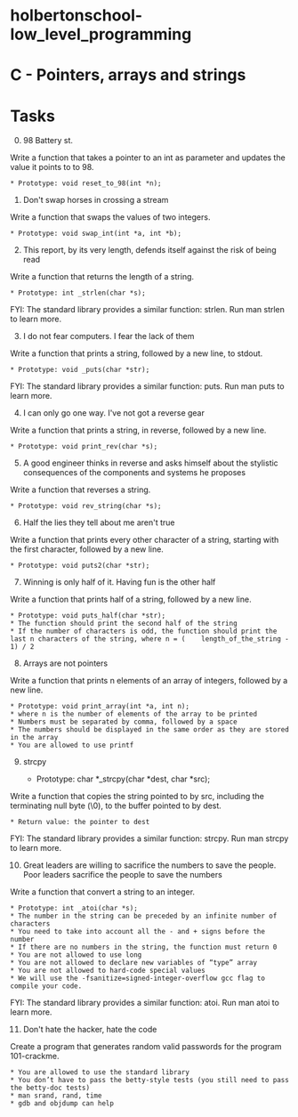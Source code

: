 # holbertonschool-low_level_programming

# C - Pointers, arrays and strings

# Tasks

0. 98 Battery st.

Write a function that takes a pointer to an int as parameter and updates the value it points to to 98.

	* Prototype: void reset_to_98(int *n);

1. Don't swap horses in crossing a stream

Write a function that swaps the values of two integers.

	* Prototype: void swap_int(int *a, int *b);

2. This report, by its very length, defends itself against the risk of being read

Write a function that returns the length of a string.

	* Prototype: int _strlen(char *s);

FYI: The standard library provides a similar function: strlen. Run man strlen to learn more.

3. I do not fear computers. I fear the lack of them

Write a function that prints a string, followed by a new line, to stdout.

	* Prototype: void _puts(char *str);

FYI: The standard library provides a similar function: puts. Run man puts to learn more.

4. I can only go one way. I've not got a reverse gear

Write a function that prints a string, in reverse, followed by a new line.

	* Prototype: void print_rev(char *s);

5. A good engineer thinks in reverse and asks himself about the stylistic consequences of the components and systems he proposes

Write a function that reverses a string.

	* Prototype: void rev_string(char *s);

6. Half the lies they tell about me aren't true

Write a function that prints every other character of a string, starting with the first character, followed by a new line.

	* Prototype: void puts2(char *str);

7. Winning is only half of it. Having fun is the other half

Write a function that prints half of a string, followed by a new line.

	* Prototype: void puts_half(char *str);
	* The function should print the second half of the string
	* If the number of characters is odd, the function should print the last n characters of the string, where n = (	length_of_the_string - 1) / 2

8. Arrays are not pointers

Write a function that prints n elements of an array of integers, followed by a new line.

	* Prototype: void print_array(int *a, int n);
	* where n is the number of elements of the array to be printed
	* Numbers must be separated by comma, followed by a space
	* The numbers should be displayed in the same order as they are stored in the array
	* You are allowed to use printf

9. strcpy

	* Prototype: char *_strcpy(char *dest, char *src);

Write a function that copies the string pointed to by src, including the terminating null byte (\0), to the buffer pointed to by dest.

	* Return value: the pointer to dest

FYI: The standard library provides a similar function: strcpy. Run man strcpy to learn more.

10. Great leaders are willing to sacrifice the numbers to save the people. Poor leaders sacrifice the people to save the numbers

Write a function that convert a string to an integer.

	* Prototype: int _atoi(char *s);
	* The number in the string can be preceded by an infinite number of characters
	* You need to take into account all the - and + signs before the number
	* If there are no numbers in the string, the function must return 0
	* You are not allowed to use long
	* You are not allowed to declare new variables of “type” array
	* You are not allowed to hard-code special values
	* We will use the -fsanitize=signed-integer-overflow gcc flag to compile your code.

FYI: The standard library provides a similar function: atoi. Run man atoi to learn more.

11. Don't hate the hacker, hate the code

Create a program that generates random valid passwords for the program 101-crackme.

	* You are allowed to use the standard library
	* You don’t have to pass the betty-style tests (you still need to pass the betty-doc tests)
	* man srand, rand, time
	* gdb and objdump can help
